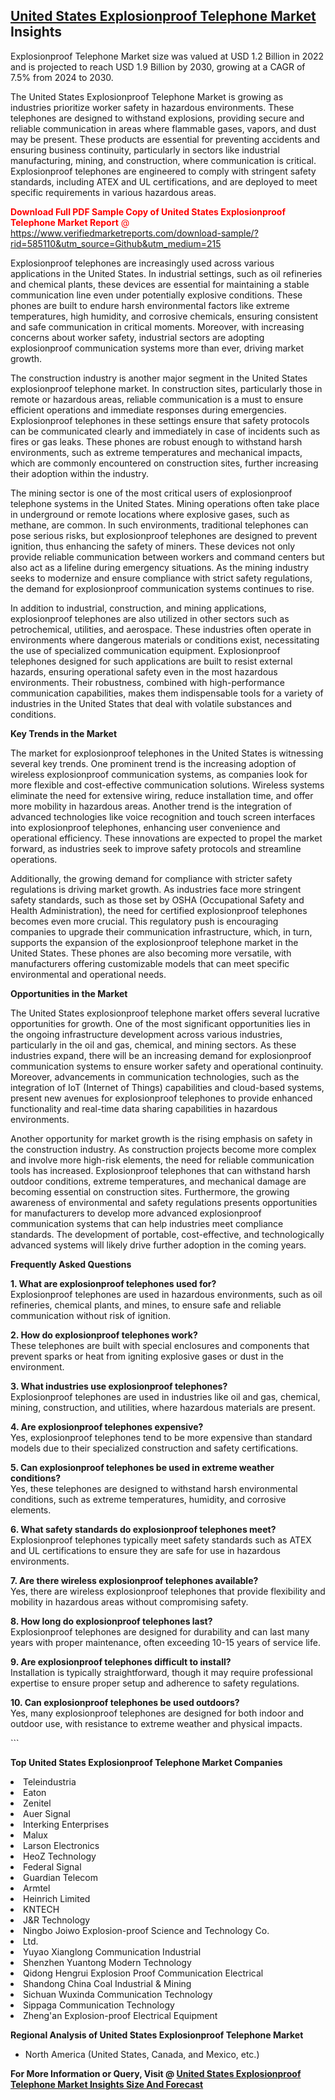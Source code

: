 <h2><a href="https://www.verifiedmarketreports.com/download-sample/?rid=585110&amp;utm_source=Github&amp;utm_medium=215" target="_blank">United States Explosionproof Telephone Market</a> Insights</h2><p>Explosionproof Telephone Market size was valued at USD 1.2 Billion in 2022 and is projected to reach USD 1.9 Billion by 2030, growing at a CAGR of 7.5% from 2024 to 2030.</p><p><p>The United States Explosionproof Telephone Market is growing as industries prioritize worker safety in hazardous environments. These telephones are designed to withstand explosions, providing secure and reliable communication in areas where flammable gases, vapors, and dust may be present. These products are essential for preventing accidents and ensuring business continuity, particularly in sectors like industrial manufacturing, mining, and construction, where communication is critical. Explosionproof telephones are engineered to comply with stringent safety standards, including ATEX and UL certifications, and are deployed to meet specific requirements in various hazardous areas. <p><span class=""><span style="color: #ff0000;"><strong>Download Full PDF Sample Copy of United States Explosionproof Telephone Market Report</strong> @ </span><a href="https://www.verifiedmarketreports.com/download-sample/?rid=585110&amp;utm_source=Github&amp;utm_medium=215" target="_blank">https://www.verifiedmarketreports.com/download-sample/?rid=585110&amp;utm_source=Github&amp;utm_medium=215</a></span></p></p><p>Explosionproof telephones are increasingly used across various applications in the United States. In industrial settings, such as oil refineries and chemical plants, these devices are essential for maintaining a stable communication line even under potentially explosive conditions. These phones are built to endure harsh environmental factors like extreme temperatures, high humidity, and corrosive chemicals, ensuring consistent and safe communication in critical moments. Moreover, with increasing concerns about worker safety, industrial sectors are adopting explosionproof communication systems more than ever, driving market growth.</p><p>The construction industry is another major segment in the United States explosionproof telephone market. In construction sites, particularly those in remote or hazardous areas, reliable communication is a must to ensure efficient operations and immediate responses during emergencies. Explosionproof telephones in these settings ensure that safety protocols can be communicated clearly and immediately in case of incidents such as fires or gas leaks. These phones are robust enough to withstand harsh environments, such as extreme temperatures and mechanical impacts, which are commonly encountered on construction sites, further increasing their adoption within the industry.</p><p>The mining sector is one of the most critical users of explosionproof telephone systems in the United States. Mining operations often take place in underground or remote locations where explosive gases, such as methane, are common. In such environments, traditional telephones can pose serious risks, but explosionproof telephones are designed to prevent ignition, thus enhancing the safety of miners. These devices not only provide reliable communication between workers and command centers but also act as a lifeline during emergency situations. As the mining industry seeks to modernize and ensure compliance with strict safety regulations, the demand for explosionproof communication systems continues to rise.</p><p>In addition to industrial, construction, and mining applications, explosionproof telephones are also utilized in other sectors such as petrochemical, utilities, and aerospace. These industries often operate in environments where dangerous materials or conditions exist, necessitating the use of specialized communication equipment. Explosionproof telephones designed for such applications are built to resist external hazards, ensuring operational safety even in the most hazardous environments. Their robustness, combined with high-performance communication capabilities, makes them indispensable tools for a variety of industries in the United States that deal with volatile substances and conditions.</p><p><strong>Key Trends in the Market</strong></p><p>The market for explosionproof telephones in the United States is witnessing several key trends. One prominent trend is the increasing adoption of wireless explosionproof communication systems, as companies look for more flexible and cost-effective communication solutions. Wireless systems eliminate the need for extensive wiring, reduce installation time, and offer more mobility in hazardous areas. Another trend is the integration of advanced technologies like voice recognition and touch screen interfaces into explosionproof telephones, enhancing user convenience and operational efficiency. These innovations are expected to propel the market forward, as industries seek to improve safety protocols and streamline operations.</p><p>Additionally, the growing demand for compliance with stricter safety regulations is driving market growth. As industries face more stringent safety standards, such as those set by OSHA (Occupational Safety and Health Administration), the need for certified explosionproof telephones becomes even more crucial. This regulatory push is encouraging companies to upgrade their communication infrastructure, which, in turn, supports the expansion of the explosionproof telephone market in the United States. These phones are also becoming more versatile, with manufacturers offering customizable models that can meet specific environmental and operational needs.</p><p><strong>Opportunities in the Market</strong></p><p>The United States explosionproof telephone market offers several lucrative opportunities for growth. One of the most significant opportunities lies in the ongoing infrastructure development across various industries, particularly in the oil and gas, chemical, and mining sectors. As these industries expand, there will be an increasing demand for explosionproof communication systems to ensure worker safety and operational continuity. Moreover, advancements in communication technologies, such as the integration of IoT (Internet of Things) capabilities and cloud-based systems, present new avenues for explosionproof telephones to provide enhanced functionality and real-time data sharing capabilities in hazardous environments.</p><p>Another opportunity for market growth is the rising emphasis on safety in the construction industry. As construction projects become more complex and involve more high-risk elements, the need for reliable communication tools has increased. Explosionproof telephones that can withstand harsh outdoor conditions, extreme temperatures, and mechanical damage are becoming essential on construction sites. Furthermore, the growing awareness of environmental and safety regulations presents opportunities for manufacturers to develop more advanced explosionproof communication systems that can help industries meet compliance standards. The development of portable, cost-effective, and technologically advanced systems will likely drive further adoption in the coming years.</p><p><strong>Frequently Asked Questions</strong></p><p><strong>1. What are explosionproof telephones used for?</strong><br>Explosionproof telephones are used in hazardous environments, such as oil refineries, chemical plants, and mines, to ensure safe and reliable communication without risk of ignition.</p><p><strong>2. How do explosionproof telephones work?</strong><br>These telephones are built with special enclosures and components that prevent sparks or heat from igniting explosive gases or dust in the environment.</p><p><strong>3. What industries use explosionproof telephones?</strong><br>Explosionproof telephones are used in industries like oil and gas, chemical, mining, construction, and utilities, where hazardous materials are present.</p><p><strong>4. Are explosionproof telephones expensive?</strong><br>Yes, explosionproof telephones tend to be more expensive than standard models due to their specialized construction and safety certifications.</p><p><strong>5. Can explosionproof telephones be used in extreme weather conditions?</strong><br>Yes, these telephones are designed to withstand harsh environmental conditions, such as extreme temperatures, humidity, and corrosive elements.</p><p><strong>6. What safety standards do explosionproof telephones meet?</strong><br>Explosionproof telephones typically meet safety standards such as ATEX and UL certifications to ensure they are safe for use in hazardous environments.</p><p><strong>7. Are there wireless explosionproof telephones available?</strong><br>Yes, there are wireless explosionproof telephones that provide flexibility and mobility in hazardous areas without compromising safety.</p><p><strong>8. How long do explosionproof telephones last?</strong><br>Explosionproof telephones are designed for durability and can last many years with proper maintenance, often exceeding 10-15 years of service life.</p><p><strong>9. Are explosionproof telephones difficult to install?</strong><br>Installation is typically straightforward, though it may require professional expertise to ensure proper setup and adherence to safety regulations.</p><p><strong>10. Can explosionproof telephones be used outdoors?</strong><br>Yes, many explosionproof telephones are designed for both indoor and outdoor use, with resistance to extreme weather and physical impacts.</p>```</p><p><strong>Top United States Explosionproof Telephone Market Companies</strong></p><div data-test-id=""><p><li>Teleindustria</li><li> Eaton</li><li> Zenitel</li><li> Auer Signal</li><li> Interking Enterprises</li><li> Malux</li><li> Larson Electronics</li><li> HeoZ Technology</li><li> Federal Signal</li><li> Guardian Telecom</li><li> Armtel</li><li> Heinrich Limited</li><li> KNTECH</li><li> J&R Technology</li><li> Ningbo Joiwo Explosion-proof Science and Technology Co.</li><li> Ltd.</li><li> Yuyao Xianglong Communication Industrial</li><li> Shenzhen Yuantong Modern Technology</li><li> Qidong Hengrui Explosion Proof Communication Electrical</li><li> Shandong China Coal Industrial & Mining</li><li> Sichuan Wuxinda Communication Technology</li><li> Sippaga Communication Technology</li><li> Zheng'an Explosion-proof Electrical Equipment</li></p><div><strong>Regional Analysis of&nbsp;United States Explosionproof Telephone Market</strong></div><ul><li dir="ltr"><p dir="ltr">North America&nbsp;(United States, Canada, and Mexico, etc.)</p></li></ul><p><strong>For More Information or Query, Visit @&nbsp;</strong><strong><a href="https://www.verifiedmarketreports.com/product/explosionproof-telephone-market/?utm_source=Github&amp;utm_medium=215" target="_blank">United States Explosionproof Telephone Market Insights Size And Forecast</a></strong></p></div>
